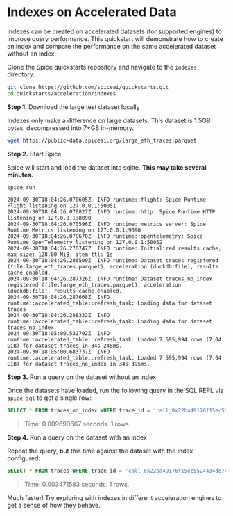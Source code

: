# Indexes on Accelerated Data

Indexes can be created on accelerated datasets (for supported engines) to improve query performance. This quickstart will demonstrate how to create an index and compare the performance on the same accelerated dataset without an index.

Clone the Spice quickstarts repository and navigate to the `indexes` directory:

```bash
git clone https://github.com/spiceai/quickstarts.git
cd quickstarts/acceleration/indexes
```

**Step 1.** Download the large test dataset locally

Indexes only make a difference on large datasets. This dataset is 1.5GB bytes, decompressed into 7+GB in-memory.

```bash
wget https://public-data.spiceai.org/large_eth_traces.parquet
```

**Step 2.** Start Spice

Spice will start and load the dataset into sqlite. **This may take several minutes.**

```bash
spice run
```

```console
2024-09-30T18:04:26.070605Z  INFO runtime::flight: Spice Runtime Flight listening on 127.0.0.1:50051
2024-09-30T18:04:26.070827Z  INFO runtime::http: Spice Runtime HTTP listening on 127.0.0.1:8090
2024-09-30T18:04:26.070596Z  INFO runtime::metrics_server: Spice Runtime Metrics listening on 127.0.0.1:9090
2024-09-30T18:04:26.078670Z  INFO runtime::opentelemetry: Spice Runtime OpenTelemetry listening on 127.0.0.1:50052
2024-09-30T18:04:26.270747Z  INFO runtime: Initialized results cache; max size: 128.00 MiB, item ttl: 1s
2024-09-30T18:04:26.286500Z  INFO runtime: Dataset traces registered (file:large_eth_traces.parquet), acceleration (duckdb:file), results cache enabled.
2024-09-30T18:04:26.287326Z  INFO runtime: Dataset traces_no_index registered (file:large_eth_traces.parquet), acceleration (duckdb:file), results cache enabled.
2024-09-30T18:04:26.287668Z  INFO runtime::accelerated_table::refresh_task: Loading data for dataset traces
2024-09-30T18:04:26.288332Z  INFO runtime::accelerated_table::refresh_task: Loading data for dataset traces_no_index
2024-09-30T18:05:00.532792Z  INFO runtime::accelerated_table::refresh_task: Loaded 7,595,994 rows (7.04 GiB) for dataset traces in 34s 245ms.
2024-09-30T18:05:00.683737Z  INFO runtime::accelerated_table::refresh_task: Loaded 7,595,994 rows (7.04 GiB) for dataset traces_no_index in 34s 395ms.
```

**Step 3.** Run a query on the dataset without an index

Once the datasets have loaded, run the following query in the SQL REPL via `spice sql` to get a single row:

```sql
SELECT * FROM traces_no_index WHERE trace_id = 'call_0x22ba49176f15ec5524434d87c47fc9dbff6ef8f584889ab4f0fa830d76a678d4_7_3_2_0_0_0_0_0'
```

> Time: 0.009690667 seconds. 1 rows.

**Step 4.** Run a query on the dataset with an index

Repeat the query, but this time against the dataset with the index configured:

```sql
SELECT * FROM traces WHERE trace_id = 'call_0x22ba49176f15ec5524434d87c47fc9dbff6ef8f584889ab4f0fa830d76a678d4_7_3_2_0_0_0_0_0'
```

> Time: 0.003471583 seconds. 1 rows.

Much faster! Try exploring with indexes in different acceleration engines to get a sense of how they behave.
